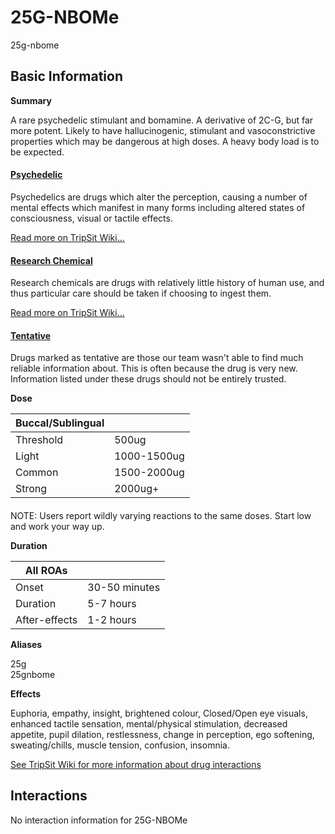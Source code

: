 # 25G-NBOMe

25g-nbome

## Basic Information

**Summary**

A rare psychedelic stimulant and bomamine. A derivative of 2C-G, but far more potent. Likely to have hallucinogenic, stimulant and vasoconstrictive properties which may be dangerous at high doses. A heavy body load is to be expected.

#### [Psychedelic](/category/psychedelic)

Psychedelics are drugs which alter the perception, causing a number of mental effects which manifest in many forms including altered states of consciousness, visual or tactile effects.

[Read more on TripSit Wiki...](#{category.wiki})

#### [Research Chemical](/category/research-chemical)

Research chemicals are drugs with relatively little history of human use, and thus particular care should be taken if choosing to ingest them.

[Read more on TripSit Wiki...](#{category.wiki})

#### [Tentative](/category/tentative)

Drugs marked as tentative are those our team wasn't able to find much reliable information about. This is often because the drug is very new. Information listed under these drugs should not be entirely trusted.

**Dose**

| Buccal/Sublingual |             |
| ----------------- | ----------- |
| Threshold         | 500ug       |
| Light             | 1000-1500ug |
| Common            | 1500-2000ug |
| Strong            | 2000ug+     |

#### 

 NOTE: Users report wildly varying reactions to the same doses. Start low and work your way up.

**Duration**

| All ROAs      |               |
| ------------- | ------------- |
| Onset         | 30-50 minutes |
| Duration      | 5-7 hours     |
| After-effects | 1-2 hours     |

**Aliases**

25g  
25gnbome  

**Effects**

Euphoria, empathy, insight, brightened colour, Closed/Open eye visuals, enhanced tactile sensation, mental/physical stimulation, decreased appetite, pupil dilation, restlessness, change in perception, ego softening, sweating/chills, muscle tension, confusion, insomnia.

[See TripSit Wiki for more information about drug interactions](http://combo.tripsit.me/)

## Interactions

No interaction information for 25G-NBOMe